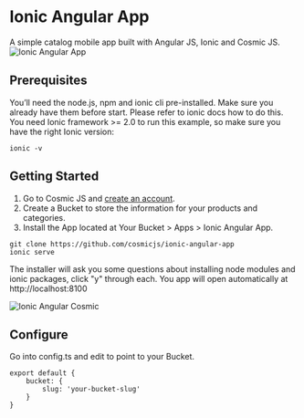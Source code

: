# Ionic Angular App
A simple catalog mobile app built with Angular JS, Ionic and Cosmic JS.
![Ionic Angular App](https://cosmicjs.com/uploads/761ae050-3be2-11e7-bfc3-91ffe5d3362c-angular-ionic-cosmic.jpg)
## Prerequisites
You’ll need the node.js, npm and ionic cli pre-installed. Make sure you already have them before start. Please refer to  ionic docs  how to do this. You need Ionic framework >= 2.0 to run this example, so make sure you have the right Ionic version:
```
ionic -v
```
## Getting Started
1. Go to Cosmic JS and [create an account](https://cosmicjs.com).
2. Create a Bucket to store the information for your products and categories.
3. Install the App located at Your Bucket > Apps > Ionic Angular App.
```
git clone https://github.com/cosmicjs/ionic-angular-app
ionic serve
```
The installer will ask you some questions about installing node modules and ionic packages, click "y" through each.  You app will open automatically at http://localhost:8100

![Ionic Angular Cosmic](https://cosmicjs.com/uploads/35c33fa0-3be4-11e7-bfc3-91ffe5d3362c-ionic-angular-cosmic.gif)

## Configure
Go into config.ts and edit to point to your Bucket.
```
export default {
    bucket: {
        slug: 'your-bucket-slug'
    }
}
```
